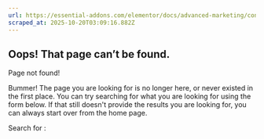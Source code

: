 ```yaml
---
url: https://essential-addons.com/elementor/docs/advanced-marketing/conversion-analytics/
scraped_at: 2025-10-20T03:09:16.882Z
---
```


## Oops! That page can’t be found.

Page not found!

Bummer! The page you are looking for is no longer here, or never existed in the first place. You can try searching for what you are looking for using the form below. If that still doesn't provide the results you are looking for, you can always start over from the home page.

Search for :